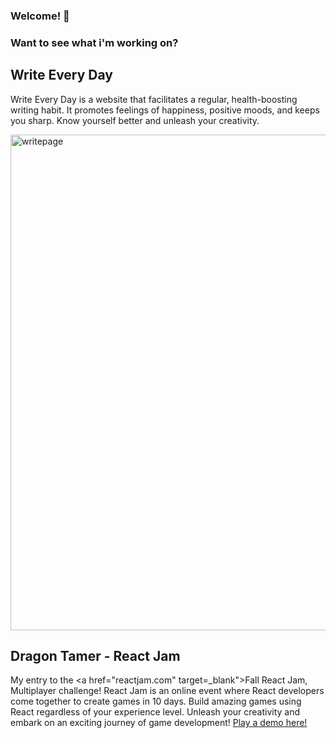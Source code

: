 ### Welcome! 👋

<!--
Here are some ideas to get you started:

- 🔭 I’m currently working on ...
- 🌱 I’m currently learning ...
- 👯 I’m looking to collaborate on ...
- 🤔 I’m looking for help with ...
- 💬 Ask me about ...
- 📫 How to reach me: ...
- 😄 Pronouns: ...
- ⚡ Fun fact: ...
-->

### Want to see what i'm working on?
## Write Every Day
Write Every Day is a website that facilitates a regular, health-boosting writing habit. It promotes feelings of happiness, positive moods, and keeps you sharp. Know yourself better and unleash your creativity.

<a href="https://writeeveryday.app/" target="_blank"><img width="793" alt="writepage" src="https://github.com/rubybeaches/rubybeaches/assets/93539953/a43c9f42-1eed-4f7d-b90a-9162324476b5"></a>

## Dragon Tamer - React Jam
My entry to the <a href="reactjam.com" target=_blank">Fall React Jam</a>, Multiplayer challenge! React Jam is an online event where React developers come together to create games in 10 days. Build amazing games using React regardless of your experience level. Unleash your creativity and embark on an exciting journey of game development!
<a href="https://fall-2023.reactjam.com/games/fall-2023-dragon-tamer" target="_blank">Play a demo here!</a>
